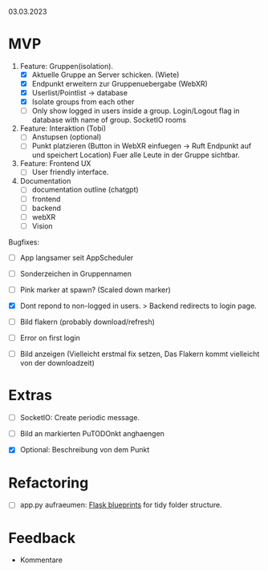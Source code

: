 03.03.2023


# MVP

1. Feature: Gruppen(isolation).
	- [x] Aktuelle Gruppe an Server schicken. (Wiete)
	- [x] Endpunkt erweitern zur Gruppenuebergabe (WebXR)
	- [x] Userlist/Pointlist -> database 
	- [x] Isolate groups from each other
    - [ ] Only show logged in users inside a group. Login/Logout flag in database with name of group. SocketIO rooms

2. Feature: Interaktion (Tobi)
	- [ ] Anstupsen (optional)
	- [ ] Punkt platzieren (Button in WebXR einfuegen -> Ruft Endpunkt auf und speichert Location)
	Fuer alle Leute in der Gruppe sichtbar.

3. Feature: Frontend UX
	- [ ] User friendly interface.

4. Documentation
   - [ ] documentation outline (chatgpt)
   - [ ] frontend
   - [ ] backend
   - [ ] webXR
   - [ ] Vision

Bugfixes:
- [ ] App langsamer seit AppScheduler
- [ ] Sonderzeichen in Gruppennamen
- [ ] Pink marker at spawn? (Scaled down marker)
- [x] Dont repond to non-logged in users. > Backend redirects to login page.
- [ ] Bild flakern (probably download/refresh)
- [ ] Error on first login 
- [ ] Bild anzeigen (Vielleicht erstmal fix setzen, Das Flakern kommt vielleicht von der downloadzeit)


# Extras

- [ ] SocketIO: Create periodic message. 
- [ ] Bild an markierten PuTODOnkt anghaengen
- [x] Optional: Beschreibung von dem Punkt


# Refactoring

- [ ] app.py aufraeumen: [Flask blueprints](https://flask.palletsprojects.com/en/1.1.x/blueprints/) for tidy folder structure.

# Feedback 

- Kommentare